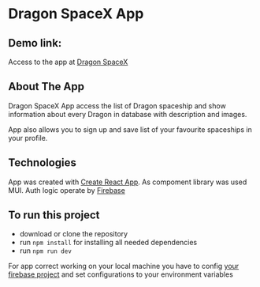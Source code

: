 # Dragon SpaceX App

## Demo link:

Access to the app at [Dragon SpaceX](https://spacex-dragon-app.herokuapp.com/)

## About The App

Dragon SpaceX App access the list of Dragon spaceship and show information about every Dragon in database with description and images.

App also allows you to sign up and save list of your favourite spaceships in your profile.

## Technologies

App was created with [Create React App](https://github.com/facebook/create-react-app).
As compoment library was used MUI.
Auth logic operate by [Firebase](https://console.firebase.google.com/)

## To run this project

- download or clone the repository
- run `npm install` for installing all needed dependencies
- run `npm run dev`

For app correct working on your local machine you have to config [your firebase project](https://firebase.google.com/docs/web/setup?authuser=0) and set configurations to your environment variables
